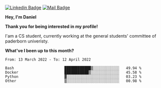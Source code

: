 [![Linkedin Badge](https://img.shields.io/badge/-LinkedIn-0e76a8?style=flat-square&logo=Linkedin&logoColor=white)](https://www.linkedin.com/in/daniel-negi-592ba3223/)
[![Mail Badge](https://img.shields.io/badge/Gmail-D14836?style=flat-square&logo=gmail&logoColor=white)](mailto:daniel.ravi.negi@googlemail.com)

**Hey, I'm Daniel**

**Thank you for being interested in my profile!**

I'am a CS student, currently working at the general students' committee of paderborn univeristy.

**What've I been up to this month?** 

<!--START_SECTION:waka-->

```text
From: 13 March 2022 - To: 12 April 2022

Bash                       ████████████▒░░░░░░░░░░░░   49.94 %
Docker                     ███████████▒░░░░░░░░░░░░░   45.58 %
Python                     ▓░░░░░░░░░░░░░░░░░░░░░░░░   03.23 %
Other                      ▒░░░░░░░░░░░░░░░░░░░░░░░░   00.98 %
```

<!--END_SECTION:waka-->
